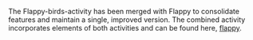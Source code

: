 The Flappy-birds-activity has been merged with Flappy to consolidate features and maintain a single, improved version.
The combined activity incorporates elements of both activities and can be found here, [flappy](https://github.com/sugarlabs/flappy).

